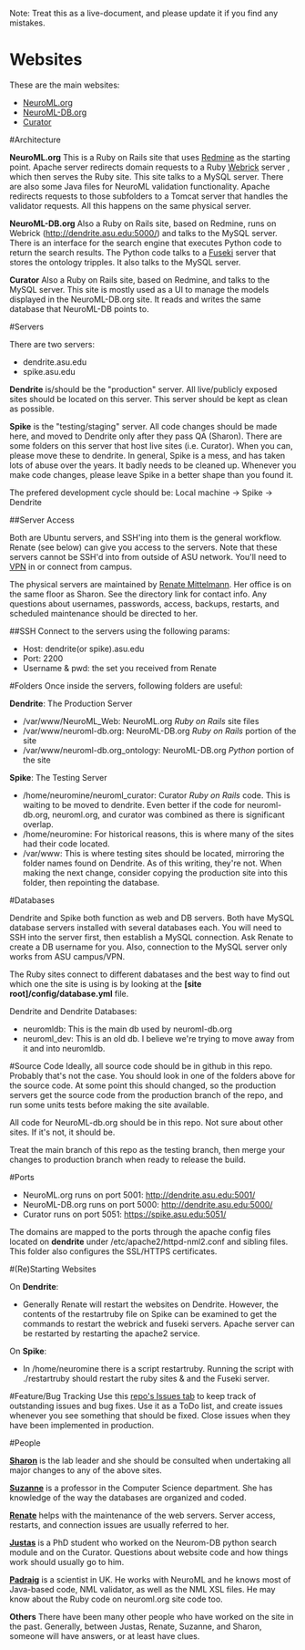 Note: Treat this as a live-document, and please update it if you find any mistakes.

# Websites

These are the main websites:
 - [NeuroML.org](https://NeuroML.org)
 - [NeuroML-DB.org](https://neuroml-db.org)
 - [Curator](https://spike.asu.edu:5051/add_cell)

#Architecture

**NeuroML.org**
This is a Ruby on Rails site that uses [Redmine](http://www.redmine.org/) as the starting point. Apache server redirects  domain requests to a Ruby [Webrick](https://en.wikipedia.org/wiki/WEBrick) server , which then serves the Ruby site. This site talks to a MySQL server. There are also some Java files for NeuroML validation functionality. Apache redirects requests to those subfolders to a Tomcat server that handles the validator requests. All this happens on the same physical server.

**NeuroML-DB.org**
Also a Ruby on Rails site, based on Redmine, runs on Webrick (http://dendrite.asu.edu:5000/) and talks to the MySQL server. There is an interface for the search engine that executes Python code to return the search results. The Python code talks to a [Fuseki](https://jena.apache.org/documentation/fuseki2/) server that stores the ontology tripples. It also talks to the MySQL server. 

**Curator**
Also a Ruby on Rails site, based on Redmine, and talks to the MySQL server. This site is mostly used as a UI to manage the models displayed in the NeuroML-DB.org site. It reads and writes the same database that NeuroML-DB points to.

#Servers

There are two servers:
 - dendrite.asu.edu
 - spike.asu.edu
 
**Dendrite** is/should be the "production" server. All live/publicly exposed sites should be located on this server. This server should be kept as clean as possible.

**Spike** is the "testing/staging" server. All code changes should be made here, and moved to Dendrite only after they pass QA (Sharon). There are some folders on this server that host live sites (i.e. Curator). When you can, please move these to dendrite. In general, Spike is a mess, and has taken lots of abuse over the years. It badly needs to be cleaned up. Whenever you make code changes, please leave Spike in a better shape than you found it.

The prefered development cycle should be: Local machine -> Spike -> Dendrite

##Server Access

Both are Ubuntu servers, and SSH'ing into them is the general workflow. Renate (see below) can give you access to the servers. 
Note that these servers cannot be SSH'd into from outside of ASU network. You'll need to [VPN](https://startpage.com/do/search?q=arizona+state+university+vpn&lui=english) in or connect from campus.

The physical servers are maintained by [Renate Mittelmann](https://webapp4.asu.edu/directory/person/85012). Her office is on the same floor as Sharon. See the directory link for contact info. Any questions about usernames, passwords, access, backups, restarts, and scheduled maintenance should be directed to her.

##SSH
Connect to the servers using the following params:
 - Host: dendrite(or spike).asu.edu
 - Port: 2200
 - Username & pwd: the set you received from Renate

#Folders
Once inside the servers, following folders are useful:

**Dendrite**: The Production Server
 - /var/www/NeuroML_Web: NeuroML.org *Ruby on Rails* site files
 - /var/www/neuroml-db.org: NeuroML-DB.org *Ruby on Rails* portion of the site
 - /var/www/neuroml-db.org_ontology: NeuroML-DB.org *Python* portion of the site

**Spike**: The Testing Server
 - /home/neuromine/neuroml_curator: Curator *Ruby on Rails* code. This is waiting to be moved to dendrite. Even better if the code for neuroml-db.org, neuroml.org, and curator was combined as there is significant overlap.
 - /home/neuromine: For historical reasons, this is where many of the sites had their code located.
 - /var/www: This is where testing sites should be located, mirroring the folder names found on Dendrite. As of this writing, they're not. When making the next change, consider copying the production site into this folder, then repointing the database.

#Databases

Dendrite and Spike both function as web and DB servers. Both have MySQL database servers installed with several databases each. You will need to SSH into the server first, then establish a MySQL connection. Ask Renate to create a DB username for you. Also, connection to the MySQL server only works from ASU campus/VPN.

The Ruby sites connect to different dabatases and the best way to find out which one the site is using is by looking at the **[site root]/config/database.yml** file.

Dendrite and Dendrite Databases:
 - neuromldb: This is the main db used by neuroml-db.org
 - neuroml_dev: This is an old db. I believe we're trying to move away from it and into neuromldb. 

#Source Code
Ideally, all source code should be in github in this repo. Probably that's not the case. You should look in one of the folders above for the source code. At some point this should changed, so the production servers get the source code from the production branch of the repo, and run some units tests before making the site available. 

All code for NeuroML-db.org should be in this repo. Not sure about other sites. If it's not, it should be.

Treat the main branch of this repo as the testing branch, then merge your changes to production branch when ready to release the build.


#Ports
 - NeuroML.org runs on port 5001: http://dendrite.asu.edu:5001/
 - NeuroML-DB.org runs on port 5000: http://dendrite.asu.edu:5000/
 - Curator runs on port 5051: https://spike.asu.edu:5051/

The domains are mapped to the ports through the apache config files located on **dendrite** under /etc/apache2/httpd-nml2.conf and sibling files. This folder also configures the SSL/HTTPS certificates.

#(Re)Starting Websites

On **Dendrite**:
 - Generally Renate will restart the websites on Dendrite. However, the contents of the restartruby file on Spike can be examined to get the commands to restart the webrick and fuseki servers. Apache server can be restarted by restarting the apache2 service.

On **Spike**:
 - In /home/neuromine there is a script restartruby. Running the script with ./restartruby should restart the ruby sites & and the Fuseki server. 

#Feature/Bug Tracking
Use this [repo's Issues tab](https://github.com/scrook/neuroml-db/issues) to keep track of outstanding issues and bug fixes. Use it as a ToDo list, and create issues whenever you see something that should be fixed. Close issues when they have been implemented in production.

#People

**[Sharon](https://webapp4.asu.edu/directory/person/741033)** is the lab leader and she should be consulted when undertaking all major changes to any of the above sites.

**[Suzanne](https://webapp4.asu.edu/directory/person/30085)** is a professor in the Computer Science department. She has knowledge of the way the databases are organized and coded.

**[Renate](https://webapp4.asu.edu/directory/person/85012)** helps with the maintenance of the web servers. Server access, restarts, and connection issues are usually referred to her.

**[Justas](https://webapp4.asu.edu/directory/person/2312063)** is a PhD student who worked on the Neurom-DB python search module and on the Curator. Questions about website code and how things work should usually go to him.

**[Padraig](https://iris.ucl.ac.uk/iris/browse/profile?upi=PGLEE72)** is a scientist in UK. He works with NeuroML and he knows most of Java-based code, NML validator, as well as the NML XSL files. He may know about the Ruby code on neuroml.org site code too.

**Others** There have been many other people who have worked on the site in the past. Generally, between Justas, Renate, Suzanne, and Sharon, someone will have answers, or at least have clues.

